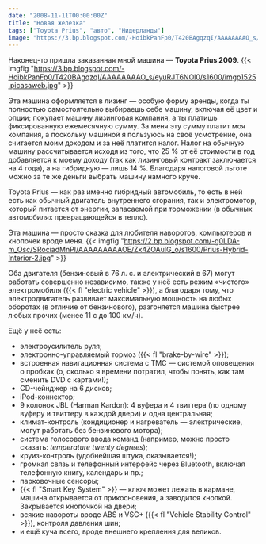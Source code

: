 ```yaml
---
date: "2008-11-11T00:00:00Z"
title: "Новая железка"
tags: ["Toyota Prius", "авто", "Нидерланды"]
image: "https://3.bp.blogspot.com/-HoibkPanFp0/T420BAgqzqI/AAAAAAAAO_s/eyuRJT6NOl0/s1600/imgp1525.picasaweb.jpg"
---
```


Наконец-то пришла заказанная мной машина — **Toyota Prius 2009**.
{{< imgfig "https://3.bp.blogspot.com/-HoibkPanFp0/T420BAgqzqI/AAAAAAAAO_s/eyuRJT6NOl0/s1600/imgp1525.picasaweb.jpg" >}}

<!--more-->

Эта машина оформляется в лизинг — особую форму аренды, когда ты полностью самостоятельно выбираешь себе машину, включая её цвет и опции; покупает машину лизинговая компания, а ты платишь фиксированную ежемесячную сумму. За меня эту сумму платит моя компания, а поскольку машиной я пользуюсь на своё усмотрение, она считается моим доходом и за неё платится налог. Налог на обычную машину рассчитывается исходя из того, что 25&nbsp;% от её стоимости в год добавляется к моему доходу (так как лизинговый контракт заключается на 4 года), а на гибридную — лишь 14&nbsp;%. Благодаря налоговой льготе можно за те же деньги выбрать машину намного круче.

Toyota Prius — как раз именно гибридный автомобиль, то есть в ней есть как обычный двигатель внутреннего сгорания, так и электромотор, который питается от энергии, запасаемой при торможении (в обычных автомобилях превращающейся в тепло).

Эта машина — просто сказка для любителя наворотов, компьютеров и кнопочек вроде меня.
{{< imgfig "https://2.bp.blogspot.com/-g0LDA-m_Osc/SRociadMnPI/AAAAAAAAAOE/Zx4ZOAulG_o/s1600/Prius-Hybrid-Interior-2.jpg" >}}

Оба двигателя (бензиновый в 76 л.&nbsp;с. и электрический в 67) могут работать совершенно независимо, также у неё есть режим «чистого» электромобиля ({{< fl "electric vehicle" >}}), а благодаря тому, что электродвигатель развивает максимальную мощность на любых оборотах (в отличие от бензинового), разгоняется машина быстрее любых прочих (менее 11 с до 100 км/ч).

Ещё у неё есть:

 * электроусилитель руля;
 * электронно-управляемый тормоз ({{< fl "brake-by-wire" >}});
 * встроенная навигационная система с TMC — системой оповещения о пробках (о, сколько я времени потратил, чтобы понять, как там сменить DVD с картами!);
 * CD-чейнджер на 6 дисков;
 * iPod-коннектор;
 * 9 колонок JBL (Harman Kardon): 4 вуфера и 4 твиттера (по одному вуферу и твиттеру в каждой двери) и одна центральная;
 * климат-контроль (кондиционер и нагреватель — электрические, могут работать без бензинового мотора);
 * система голосового ввода команд (например, можно просто сказать: *temperature twenty degrees*);
 * круиз-контроль (удобнейшая штука, оказывается!);
 * громкая связь и телефонный интерфейс через Bluetooth, включая телефонную книгу, календарь и пр.;
 * парковочные сенсоры;
 * {{< fl "Smart Key System" >}} — ключ может лежать в кармане, машина открывается от прикосновения, а заводится кнопкой. Закрывается кнопочкой на двери;
 * всякие навороты вроде ABS и VSC+ ({{< fl "Vehicle Stability Control" >}}), контроля давления шин;
 * и ещё куча всего, вроде внешнего крепления для великов.
